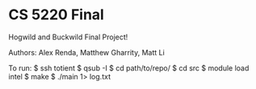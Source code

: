 # CS 5220 Final
Hogwild and Buckwild Final Project!

Authors: Alex Renda, Matthew Gharrity, Matt Li

To run:
$ ssh totient
$ qsub -I
$ cd path/to/repo/
$ cd src
$ module load intel
$ make
$ ./main 1> log.txt
